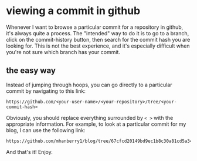 # viewing a commit in github

Whenever I want to browse a particular commit for a repository in github, it's always quite a process. The "intended" way to do it is to go to a branch, click on the commit-history button, then search for the commit hash you are looking for. This is not the best experience, and it's especially difficult when you're not sure which branch has your commit.

## the easy way

Instead of jumping through hoops, you can go directly to a particular commit by navigating to this link:

```
https://github.com/<your-user-name>/<your-repository>/tree/<your-commit-hash>
```

Obviously, you should replace everything surrounded by `< >` with the appropriate information. For example, to look at a particular commit for my blog, I can use the following link:

```
https://github.com/mhanberry1/blog/tree/67cfcd20149bd9ec1b8c30a81cd5a346fb503605
```

And that's it! Enjoy.
